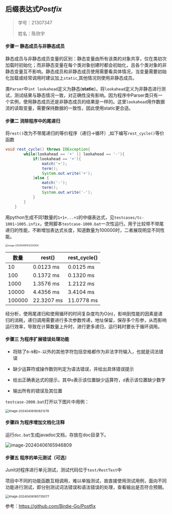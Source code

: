 ## 后缀表达式*Postfix*

>学号：21307347
>
>姓名：陈欣宇

#### 步骤一 **静态成员与非静态成员**

静态成员与非静态成员变量的区别：静态变量由所有该类的对象共享，仅在类初次加载时初始化；而非静态变量在每个类对象创建时都会初始化，且各个类对象的非静态变量互不影响。静态成员和非静态成员使用需要看具体情况，当变量需要初始化加载或经常调用时建议加上``static``,其他情况则使用非静态成员。

类``Parser``中``int lookahead``定义为静态(**static**)，将``lookahead``定义为非静态进行测试，测试结果与静态情况一致，对正确性没有影响。因为程序中Parser类只有一个实例，使用静态成员还是非静态成员的结果是一样的。这里``lookahead``用作数据流的读取变量，需要保持数据的一致性，因此使用static更合适。

#### 步骤二 **消除程序中的尾递归**

将``rest()``改为不带尾递归的等价程序（递归→循环）,如下编写``rest_cycle()``等价函数

```java
void rest_cycle() throws IOException{
		while(lookahead == '+' || lookahead == '-'){
			if(lookahead == '+'){
				match('+');
				term();
				System.out.write('+');
			}else {
				match('-');
				term();
				System.out.write('-');
			}
		}
	}
```

用python生成不同1数量的``1+1+...+1``的中缀表达式，见``testcases/tc-1001~1005.infix``，使用脚本``testcase-1000.bat``一次性运行。用于比较带不带尾递归的性能，不断增加表达式长度，知道数量为100000时，二者展现明显不同性能。

<img src="https://gitee.com/e-year/images/raw/master/img/202404061523371.png" alt="image-20240406152324304" style="zoom:50%;" />

| 数量   | rest()     | rest_cycle() |
| ------ | ---------- | ------------ |
| 10     | 0.0123 ms  | 0.0125 ms    |
| 100    | 0.1372 ms  | 0.1320 ms    |
| 1000   | 1.3576 ms  | 1.2122 ms    |
| 10000  | 4.4356 ms  | 3.4104 ms    |
| 100000 | 22.3207 ms | 11.0778 ms   |

经分析，使用尾递归和使用循环的时间复杂度均为O(n)，影响到性能的因素是递归的消耗，递归调用需要进行多次参数传递，地址保留，保存多个形参，从而影响运行效率，导致在计算数量上升时，进行更多递归，运行耗时要长于循环调用。

#### 步骤三 **为程序扩展错误处理功能**

- 将除了``0~9``和``+-``以外的其他字符包括空格都作为非法字符输入，也就是词法错误

- 缺少运算符或操作数则判定为语法错误，并给出具体错误提示

- 给出正确表达式的提示，其中``o``表示该位置缺少运算符，``d``表示该位置缺少数字
- 输出所有的错误及其位置

``testcase-2000.bat``打开以下图片中用例：

<img src="https://gitee.com/e-year/images/raw/master/img/202404061608304.png" alt="image-20240406160821278" style="zoom:67%;" />

#### 步骤四 **为程序增加文档化注释**

运行``doc.bat``生成javadoc文档，存放在doc目录下。

![image-20240406165946809](https://gitee.com/e-year/images/raw/master/img/202404061709549.png)

#### 步骤五 **程序的单元测试（可选）**

Junit对程序进行单元测试，测试代码位于``test/RestTest``中

项目中不同的功能函数互相调用，难以单独测试，故直接使用测试用例，面向不同功能进行测试，即分别测试词法错误和语法错误的处理，查看输出是否符合预期。

<img src="https://gitee.com/e-year/images/raw/master/img/202404061709790.png" alt="image-20240406165735077" style="zoom:67%;" />



参考：https://github.com/Birdie-Go/Postfix

